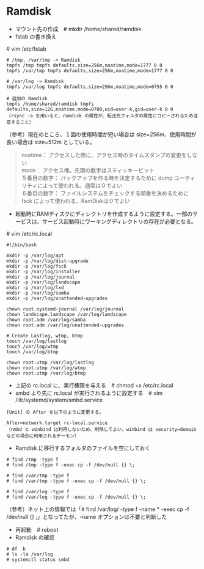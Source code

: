 # Ramdisk

* マウント先の作成　# mkdir /home/shared/ramdisk
* fstab の書き換え

\# vim /etc/fstab
```
# /tmp, /var/tmp -> Ramdisk
tmpfs /tmp tmpfs defaults,size=256m,noatime,mode=1777 0 0
tmpfs /var/tmp tmpfs defaults,size=256m,noatime,mode=1777 0 0

# /var/log -> Ramdisk
tmpfs /var/log tmpfs defaults,size=256m,noatime,mode=0755 0 0

# 追加の Ramdisk
tmpfs /home/shared/ramdisk tmpfs defaults,size=12G,noatime,mode=0700,uid=user-k,gid=user-k 0 0
（rsync -a を用いると、ramdisk の属性が、転送先フォルダの属性にコピーされるため注意すること）
```
（参考）現在のところ、１回の使用時間が短い場合は size=256m、使用時間が長い場合は size=512m としている。

> noatime： アクセスした際に、アクセス時のタイムスタンプの変更をしない  
> mode： アクセス権。先頭の数字はスティッキービット  
> ５番目の数字： バックアップを作る時を決定するために dump ユーティリティによって使われる。通常は０でよい  
> ６番目の数字： ファイルシステムをチェックする順番を決めるために fsck によって使われる。RamDiskは０でよい  


* 起動時にRAMディスクにディレクトリを作成するように設定する。一部のサービスは、サービス起動時にワーキングディレクトリの存在が必要となる。

\# vim /etc/rc.local  
```
#!/bin/bash

mkdir -p /var/log/apt
mkdir -p /var/log/dist-upgrade
mkdir -p /var/log/fsck
mkdir -p /var/log/installer
mkdir -p /var/log/journal
mkdir -p /var/log/landscape
mkdir -p /var/log/lxd
mkdir -p /var/log/samba
mkdir -p /var/log/unattended-upgrades

chown root.systemd-journal /var/log/journal
chown landscape.landscape /var/log/landscape
chown root.adm /var/log/samba
chown root.adm /var/log/unattended-upgrades

# Create Lastlog, wtmp, btmp
touch /var/log/lastlog
touch /var/log/wtmp
touch /var/log/btmp

chown root.utmp /var/log/lastlog
chown root.utmp /var/log/wtmp
chown root.utmp /var/log/btmp
```

* 上記の rc.local に、実行権限を与える　# chmod +x /etc/rc.local
* smbd より先に rc.local が実行されるように設定する　# vim /lib/systemd/system/smbd.service
```
[Unit] の After を以下のように変更する。

After=network.target rc-local.service
（nmbd と winbind は利用しないため、削除してよい。winbind は security=domain などの場合に利用されるデーモン）
```


* Ramdisk に移行するフォルダのファイルを空にしておく
```
# find /tmp -type f
# find /tmp -type f -exec cp -f /dev/null {} \;

# find /var/tmp -type f
# find /var/tmp -type f -exec cp -f /dev/null {} \;

# find /var/log -type f
# find /var/log -type f -exec cp -f /dev/null {} \;
```
（参考）ネット上の情報では「# find /var/log/ -type f -name * -exec cp -f /dev/null {} ;」となってたが、-name オプションは不要と判断した

* 再起動　# reboot
* Ramdisk の確認
```
# df -h
# ls -la /var/log
# systemctl status smbd
```
